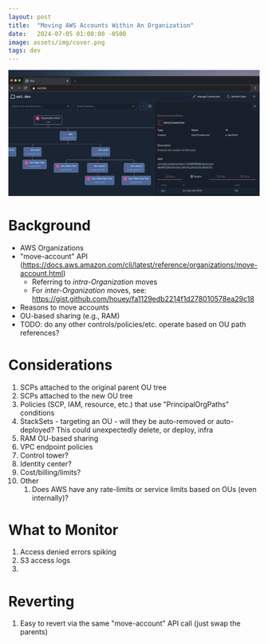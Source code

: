 ```yaml
---
layout: post
title:  "Moving AWS Accounts Within An Organization"
date:   2024-07-05 01:00:00 -0500
image: assets/img/cover.png
tags: dev
---
```


![Cover Image](/assets/img/cover.png "Cover")

# Background

* AWS Organizations
* "move-account" API (https://docs.aws.amazon.com/cli/latest/reference/organizations/move-account.html)
    * Referring to _intra-Organization_ moves
    * For _inter-Organization_ moves, see: https://gist.github.com/houey/fa1129edb2214f1d278010578ea29c18
* Reasons to move accounts
* OU-based sharing (e.g., RAM)
* TODO: do any other controls/policies/etc. operate based on OU path references?

# Considerations

1. SCPs attached to the original parent OU tree
1. SCPs attached to the new OU tree
1. Policies (SCP, IAM, resource, etc.) that use "PrincipalOrgPaths" conditions
1. StackSets - targeting an OU - will they be auto-removed or auto-deployed? This could unexpectedly delete, or deploy, infra
1. RAM OU-based sharing
1. VPC endpoint policies
1. Control tower?
1. Identity center?
1. Cost/billing/limits?
1. Other
    1. Does AWS have any rate-limits or service limits based on OUs (even internally)?

# What to Monitor
1. Access denied errors spiking
1. S3 access logs
1. 

# Reverting
1. Easy to revert via the same "move-account" API call (just swap the parents)